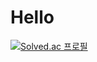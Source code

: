 # Hello

[![Solved.ac
프로필](http://mazassumnida.wtf/api/v2/generate_badge?boj=ever618)](https://solved.ac/ever618)
